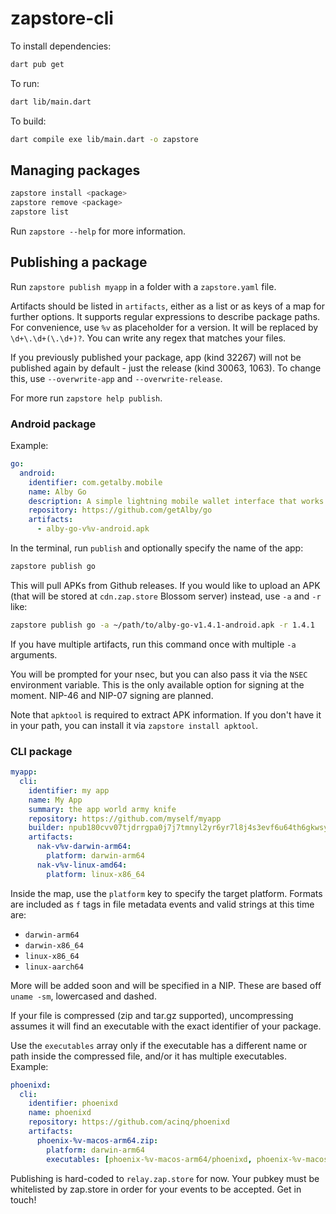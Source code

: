 # zapstore-cli

To install dependencies:

```bash
dart pub get
```

To run:

```bash
dart lib/main.dart
```

To build:

```bash
dart compile exe lib/main.dart -o zapstore
```

## Managing packages

```bash
zapstore install <package>
zapstore remove <package>
zapstore list
```

Run `zapstore --help` for more information.

## Publishing a package

Run `zapstore publish myapp` in a folder with a `zapstore.yaml` file.

Artifacts should be listed in `artifacts`, either as a list or as keys of a map for further options. It supports regular expressions to describe package paths.
For convenience, use `%v` as placeholder for a version. It will be replaced by `\d+\.\d+(\.\d+)?`. You can write any regex that matches your files.

If you previously published your package, app (kind 32267) will not be published again by default - just the release (kind 30063, 1063). To change this, use `--overwrite-app` and `--overwrite-release`.

For more run `zapstore help publish`.

### Android package

Example:

```yaml
go:
  android:
    identifier: com.getalby.mobile
    name: Alby Go
    description: A simple lightning mobile wallet interface that works great with Alby Hub.
    repository: https://github.com/getAlby/go
    artifacts:
      - alby-go-v%v-android.apk
```

In the terminal, run `publish` and optionally specify the name of the app:

```bash
zapstore publish go
```

This will pull APKs from Github releases. If you would like to upload an APK (that will be stored at `cdn.zap.store` Blossom server) instead, use `-a` and `-r` like:

```bash
zapstore publish go -a ~/path/to/alby-go-v1.4.1-android.apk -r 1.4.1
```

If you have multiple artifacts, run this command once with multiple `-a` arguments.

You will be prompted for your nsec, but you can also pass it via the `NSEC` environment variable. This is the only available option for signing at the moment. NIP-46 and NIP-07 signing are planned.

Note that `apktool` is required to extract APK information. If you don't have it in your path, you can install it via `zapstore install apktool`.

### CLI package

```yaml
myapp:
  cli:
    identifier: my app
    name: My App
    summary: the app world army knife
    repository: https://github.com/myself/myapp
    builder: npub180cvv07tjdrrgpa0j7j7tmnyl2yr6yr7l8j4s3evf6u64th6gkwsyjh6w6
    artifacts:
      nak-v%v-darwin-arm64:
        platform: darwin-arm64
      nak-v%v-linux-amd64:
        platform: linux-x86_64
```

Inside the map, use the `platform` key to specify the target platform. Formats are included as `f` tags in file metadata events and valid strings at this time are:

 - `darwin-arm64`
 - `darwin-x86_64`
 - `linux-x86_64`
 - `linux-aarch64`

More will be added soon and will be specified in a NIP. These are based off `uname -sm`, lowercased and dashed.

If your file is compressed (zip and tar.gz supported), uncompressing assumes it will find an executable with the exact identifier of your package.

Use the `executables` array only if the executable has a different name or path inside the compressed file, and/or it has multiple executables. Example:

```yaml
phoenixd:
  cli:
    identifier: phoenixd
    name: phoenixd
    repository: https://github.com/acinq/phoenixd
    artifacts:
      phoenix-%v-macos-arm64.zip:
        platform: darwin-arm64
        executables: [phoenix-%v-macos-arm64/phoenixd, phoenix-%v-macos-arm64/phoenix-cli]
```

Publishing is hard-coded to `relay.zap.store` for now. Your pubkey must be whitelisted by zap.store in order for your events to be accepted. Get in touch!
